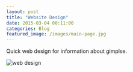 ```yaml
---
layout: post
title: "Website Design"
date: 2015-03-04 00:11:00
categories: Blog
featured_image: /images/main-page.jpg
---
```


Quick web design for information about gimplse.

![web design](/MAR440/images/glimpse_web_design.jpg)
